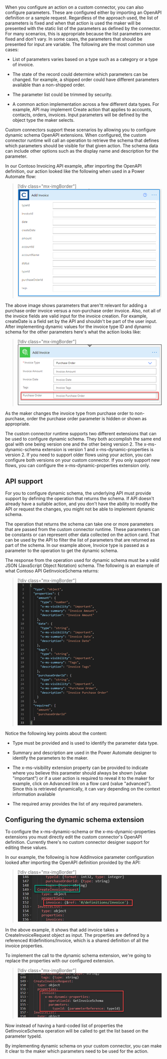 When you configure an action on a custom connector, you can also configure parameters. These are configured either by importing an OpenAPI definition or a sample request. Regardless of the approach used, the list of parameters is fixed and when that action is used the maker will be presented with the static list of the parameters as defined by the connector. For many scenarios, this is appropriate because the list parameters are fixed and don't vary. In some cases, the parameters that should be presented for input are variable. The following are the most common use cases:

-   List of parameters varies based on a type such as a category or a type of invoice.

-   The state of the record could determine which parameters can be changed. for example, a shipped order could have different parameters available than a non-shipped order.

-   The parameter list could be trimmed by security.

-   A common action implementation across a few different data types. For example, API may implement Create action that applies to accounts, contacts, orders, invoices. Input parameters will be defined by the object type the maker selects.

Custom connectors support these scenarios by allowing you to configure dynamic schema OpenAPI extensions. When configured, the custom connector runtime will call an operation to retrieve the schema that defines which parameters should be visible for that given action. The schema data can include other options such as the display name and description for the parameter.

In our Contoso Invoicing API example, after importing the OpenAPI definition, our action looked like the following when used in a Power Automate flow:

> [!div class="mx-imgBorder"]
> [![Screenshot showing the action without any extensions configured.](../media/action-example.png)](../media/action-example.png#lightbox)

The above image shows parameters that aren'tt relevant for adding a purchase order invoice versus a non-purchase order invoice. Also, not all of the invoice fields are valid input for the invoice creation. For example, createDate is a field set by the API and shouldn't be part of the user input. After implementing dynamic values for the invoice type ID and dynamic schema for the other parameters here's what the action looks like:

> [!div class="mx-imgBorder"]
> [![Screenshot of the custom connector action with purchase order field visible.](../media/dynamic-values-implemented-example.png)](../media/dynamic-values-implemented-example.png#lightbox)

As the maker changes the invoice type from purchase order to non-purchase,  order the purchase order parameter is hidden or shown as appropriate.

The custom connector runtime supports two different extensions that can be used to configure dynamic schema. They both accomplish the same end goal with one being version one and the other being version 2. The x-ms-dynamic-schema extension is version 1 and x-ms-dynamic-properties is version 2. If you need to support older flows using your action, you can configure both versions on your custom connector. If you only support new flows, you can configure the x-ms-dynamic-properties extension only.

## API support

For you to configure dynamic schema, the underlying API must provide support by defining the operation that returns the schema. If API doesn't already have a suitable action, and you don't have the ability to modify the API or request the changes, you might not be able to implement dynamic schema.

The operation that returns the schema can take one or more parameters that are passed from the custom connector runtime. These parameters can be constants or can represent other data collected on the action card. That can be used by the API to filter the list of parameters that are returned as part of the schema. In our example above, Invoice type is passed as a parameter to the operation to get the dynamic schema.

The response from the operation used for dynamic schema must be a valid JSON (JavaScript Object Notation) schema. The following is an example of what Contoso API GetInvoiceSchema returns:

> [!div class="mx-imgBorder"]
> [![Screenshot showing the output from the API get dynamic schema operation.](../media/return-example.png)](../media/return-example.png#lightbox)

Notice the following key points about the content:

-   Type must be provided and is used to identify the parameter data type.

-   Summary and description are used in the Power Automate designer to identify the parameters to the maker.

-   The x-ms-visibility extension property can be provided to indicate where you believe this parameter should always be shown (value "important") or if a user action is required to reveal it to the maker for example, click on Advanced link on a flow card (value "advanced"). Since this is retrieved dynamically, it can vary depending on the context information available

-   The required array provides the list of any required parameters.

## Configuring the dynamic schema extension

To configure the x-ms-dynamic-schema or the x-ms-dynamic-properties extensions you must directly edit the custom connector's OpenAPI definition. Currently there's no custom connector designer support for editing these values.

In our example, the following is how AddInvoice parameter configuration looked after importing the OpenAPI definition provided by the API:

> [!div class="mx-imgBorder"]
> [![Screenshot of the swagger editor before editing.](../media/add-invoice-parameter.png)](../media/add-invoice-parameter.png#lightbox)

In the above example, it shows that add invoice takes a CreateInvoiceRequest object as input. The properties are defined by a referenced #/definitions/Invoice, which is a shared definition of all the invoice properties.

To implement the call to the dynamic schema extension, we're going to replace the properties with our configured extension.

> [!div class="mx-imgBorder"]
> [![Screenshot of the swagger editor after editing.](../media/configured-extension.png)](../media/configured-extension.png#lightbox)

Now instead of having a hard-coded list of properties the GetInvoiceSchema operation will be called to get the list based on the parameter typeId.

By implementing dynamic schema on your custom connector, you can make it clear to the maker which parameters need to be used for the action.